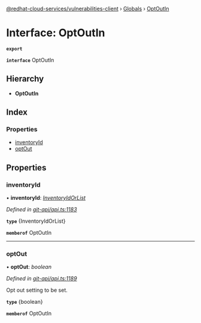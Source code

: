 [@redhat-cloud-services/vulnerabilities-client](../README.md) › [Globals](../globals.md) › [OptOutIn](optoutin.md)

# Interface: OptOutIn

**`export`** 

**`interface`** OptOutIn

## Hierarchy

* **OptOutIn**

## Index

### Properties

* [inventoryId](optoutin.md#inventoryid)
* [optOut](optoutin.md#optout)

## Properties

###  inventoryId

• **inventoryId**: *[InventoryIdOrList](inventoryidorlist.md)*

*Defined in [git-api/api.ts:1183](https://github.com/RedHatInsights/javascript-clients/blob/master/packages/vulnerabilities/git-api/api.ts#L1183)*

**`type`** {InventoryIdOrList}

**`memberof`** OptOutIn

___

###  optOut

• **optOut**: *boolean*

*Defined in [git-api/api.ts:1189](https://github.com/RedHatInsights/javascript-clients/blob/master/packages/vulnerabilities/git-api/api.ts#L1189)*

Opt out setting to be set.

**`type`** {boolean}

**`memberof`** OptOutIn
